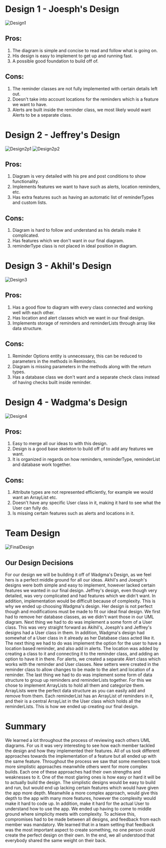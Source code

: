 # Design 1 - Joesph's Design
![Design1](6bjoe.PNG)
## Pros:
1) The diagram is simple and concise to read and follow what is going on. <br/>
2) His design is easy to implement to get up and running fast. <br/>
3) A possible good foundation to build off of. <br/>
## Cons:
1) The reminder classes are not fully implemented with certain details left out. <br/>
2) Doesn't take into account locations for the reminders which is a feature we want to have. <br/>
3) Alerts are built inside the reminder class, we most likely would want Alerts to be a separate class. <br/>

# Design 2 - Jeffrey's Design
![Design2p1](6bjeffp1.PNG)
![Design2p2](6bjeffp2.PNG)
## Pros:
1) Diagram is very detailed with his pre and post conditions to show functionality. <br/>
2) Implements features we want to have such as alerts, location reminders, etc. <br/>
3) Has extra features such as having an automatic list of reminderTypes and custom lists. <br/>
## Cons:
1) Diagram is hard to follow and understand as his details make it complicated. <br/>
2) Has features which we don't want in our final diagram. <br/>
3) reminderType class is not placed in ideal position in diagram. <br/>

# Design 3 - Akhil's Design
![Design3](6bakhil.PNG)
## Pros:
1) Has a good flow to diagram with every class connected and working well with each other. <br/>
2) Has location and alert classes which we want in our final design. <br/>
3) Implements storage of reminders and reminderLists through array like data structure. <br/>
## Cons:
1) Reminder Options entity is unnecessary, this can be reduced to parameters in the methods in Reminders.<br/>
2) Diagram is missing parameters in the methods along with the return types. <br/>
3) Has a database class we don't want and a separate check class instead of having checks built inside reminder. <br/>

# Design 4 - Wadgma's Design
![Design4](6bwagma.PNG)
## Pros:
1) Easy to merge all our ideas to with this design. <br/>
2) Design is a good base skeleton to build off of to add any features we want. <br/>
3) It is organized in regards on how reminders, reminderType, reminderList and database work together.<br/>
## Cons:
1) Attribute types are not represented efficiently, for example we would want an ArrayList etc. <br/>
2) Doesn't have any specific User class in it, making it hard to see what the User can fully do.  <br/>
3) Is missing certain features such as alerts and locations in it. <br/>

# Team Design
![FinalDesign](6bfinaldesign.PNG)
## Our Design Decisions
For our design we will be building it off of Wadgma's Design, as we feel hers is a perfect middle ground for all our ideas. Akhil's and Joesph's designs were both simple and easy to implement, however lacked certain features we wanted in our final design. Jeffrey's design, even though very detailed, was very complicated and had features which we didn't want. In addition, implementation would be difficult because of complexity. This is why we ended up choosing Wadgma's design. Her design is not perfect though and modifications must be made to fit our ideal final design. We first had to remove her database classes, as we didn't want those in our UML diagram. Next thing we had to do was implement a some form of a User class. This was very straight forward as Akihil's, Joesph's and Jeffrey's designs had a User class in them. In addition, Wadgma's design had somewhat of a User class in it already as her Database class acted like it. The next thing we had to do was implement the option for the user to have a location based reminder, and also add in alerts. The location was added by creating a class to it and connecting it to the reminder class, and adding an option to have it in there. For alerts, we created a separate Alert class which works with the reminder and User classes. New setters were created in the reminder class to allow changes to be made to the alert and location of a reminder. The last thing we had to do was implement some form of data structure to group up reminders and reminderLists together. For this we chose to implement ArrayLists to hold all them and categorize them. ArrayLists were the perfect data structure as you can easily add and remove from them. Each reminderList has an ArrayList of reminders in it, and their is a central ArrayList in the User class which holds all the reminderLists. This is how we ended up creating our final design.   

# Summary
We learned a lot throughout the process of reviewing each others UML diagrams. For us it was very interesting to see how each member tackled the design and how they implemented their features. All of us took different approaches towards the implementation of a feature but all ended up with the same feature. Throughout the process we saw that some members took more simplistic approaches meanwhile others went for more complex builds. Each one of these approaches had their own strengths and weaknesses to it. One of the most glaring ones is how easy or hard it will be to actually build the design. The simplistic designs would be easy to build and run, but would end up lacking certain features which would have given the app more depth. Meanwhile a more complex approach, would give this depth to the app with many more features, however the complexity would make it hard to code up. In addition, make it hard for the actual User to understand how to use the app. We ended up having to come to middle ground where simplicity meets with complexity. To achieve this, compromises had to be made between all designs, and feedback from each member was mandatory. We learned that in a team setting that feedback was the most important aspect to create something, no one person could create the perfect design on their own. In the end, we all understood that everybody shared the same weight on their back.
